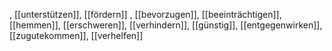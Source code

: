, [[unterstützen]], [[fördern]]
, [[bevorzugen]], [[beeinträchtigen]], [[hemmen]], [[erschweren]], [[verhindern]], [[günstig]], [[entgegenwirken]], [[zugutekommen]], [[verhelfen]]
